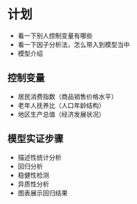 # 计划

- 看一下别人控制变量有哪些
- 看一下因子分析法，怎么带入到模型当中
- 模型介绍

## 控制变量

- 居民消费指数（商品销售价格水平）
- 老年人抚养比（人口年龄结构）
- 地区生产总值（经济发展状况）


## 模型实证步骤

- 描述性统计分析
- 回归分析
- 稳健性检测
- 异质性分析
- 图表展示回归结果
